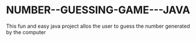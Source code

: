# NUMBER--GUESSING-GAME---JAVA
This fun and easy java project allos the user  to guess the number generated by the computer
